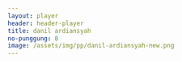 ```yaml
---
layout: player
header: header-player
title: danil ardiansyah
no-punggung: 8
image: /assets/img/pp/danil-ardiansyah-new.png
---
```

